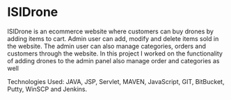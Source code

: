 # ISIDrone


ISIDrone is an ecommerce website where customers can buy drones by adding items to cart. Admin user can add, modify and delete items sold in the website. The admin user can also manage categories, orders and customers through the website. In this project I worked on the functionality of adding drones to the admin panel also manage order and categories as well


Technologies Used: JAVA, JSP, Servlet, MAVEN, JavaScript, GIT, BitBucket, Putty, WinSCP and Jenkins.
